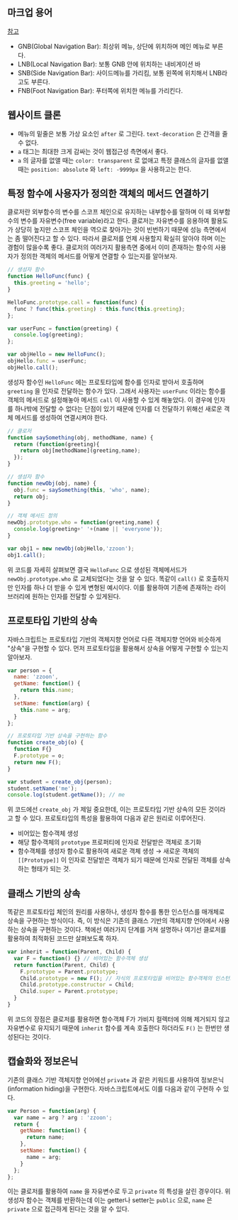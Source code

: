 ## 마크업 용어

[참고](https://youngkeol.tistory.com/29)

* GNB(Global Navigation Bar): 최상위 메뉴, 상단에 위치하며 메인 메뉴로 부른다.
* LNB(Local Navigation Bar): 보통 GNB 안에 위치하는 내비게이션 바
* SNB(Side Navigation Bar): 사이드메뉴를 가리킴, 보통 왼쪽에 위치해서 LNB라고도 부른다.
* FNB(Foot Navigation Bar): 푸터쪽에 위치한 메뉴를 가리킨다.

## 웹사이트 클론

* 메뉴의 밑줄은 보통 가상 요소인 `after` 로 그린다. `text-decoration` 은 간격을 줄 수 없다.
* `a` 태그는 최대한 크게 감싸는 것이 웹접근성 측면에서 좋다.
* `a` 의 글자를 없앨 때는 `color: transparent` 로 없애고 특정 클래스의 글자를 없앨 때는 `position: absolute` 와 `left: -9999px` 을 사용하고는 한다.

## 특정 함수에 사용자가 정의한 객체의 메서드 연결하기

클로저란 외부함수의 변수를 스코프 체인으로 유지하는 내부함수를 말하며 이 때 외부함수의 변수를 자유변수(free variable)라고 한다. 클로저는 자유변수를 응용하여 활용도가 상당히 높지만 스코프 체인을 역으로 찾아가는 것이 빈번하기 때문에 성능 측면에서는 좀 떨어진다고 할 수 있다. 따라서 클로저를 언제 사용할지 확실히 알아야 하며 이는 경험이 많을수록 좋다. 클로저의 여러가지 활용측면 중에서 이미 존재하는 함수의 사용자가 정의한 객체의 메서드를 어떻게 연결할 수 있는지를 알아보자.

```javascript
// 생성자 함수
function HelloFunc(func) {
  this.greeting = 'hello';
}

HelloFunc.prototype.call = function(func) {
  func ? func(this.greeting) : this.func(this.greeting);
};

var userFunc = function(greeting) {
  console.log(greeting);
};

var objHello = new HelloFunc();
objHello.func = userFunc;
objHello.call();
```

생성자 함수인 `HelloFunc` 에는 프로토타입에 함수를 인자로 받아서 호출하며 `greeting` 을 인자로 전달하는 함수가 있다. 그래서 사용자는 `userFunc` 이라는 함수를 객체의 메서드로 설정해놓아 메서드 `call` 이 사용할 수 있게 해놓았다. 이 경우에 인자를 하나밖에 전달할 수 없다는 단점이 있기 때문에 인자를 더 전달하기 위해선 새로운 객체 메서드를 생성하여 연결시켜야 한다.

```javascript
// 클로저
function saySomething(obj, methodName, name) {
  return (function(greeting){
    return obj[methodName](greeting,name);
  });
}

// 생성자 함수
function newObj(obj, name) {
  obj.func = saySomething(this, 'who', name);
  return obj;
}

// 객체 메서드 정의
newObj.prototype.who = function(greeting,name) {
  console.log(greeting+' '+(name || 'everyone'));
}

var obj1 = new newObj(objHello,'zzoon');
obj1.call();
```

위 코드를 자세히 살펴보면 결국 `HelloFunc` 으로 생성된 객체메서드가 `newObj.prototype.who` 로 교체되었다는 것을 알 수 있다. 똑같이 `call()` 로 호출하지만 인자를 하나 더 받을 수 있게 변형된 예시이다. 이를 활용하여 기존에 존재하는 라이브러리에 원하는 인자를 전달할 수 있게된다.

## 프로토타입 기반의 상속

자바스크립트는 프로토타입 기반의 객체지향 언어로 다른 객체지향 언어와 비슷하게 "상속"을 구현할 수 있다. 먼저 프로토타입을 활용해서 상속을 어떻게 구현할 수 있는지 알아보자.

```javascript
var person = {
  name: 'zzoon',
  getName: function() {
    return this.name;
  },
  setName: function(arg) {
    this.name = arg;
  }
};

// 프로토타입 기반 상속을 구현하는 함수
function create_obj(o) {
  function F{}
  F.prototype = o;
  return new F();
}

var student = create_obj(person);
student.setName('me');
console.log(student.getName()); // me
```

위 코드에선 `create_obj` 가 제일 중요한데, 이는 프로토타입 기반 상속의 모든 것이라고 할 수 있다. 프로토타입의 특성을 활용하여 다음과 같은 원리로 이루어진다.

* 비어있는 함수객체 생성
* 해당 함수객체의 `prototype` 프로퍼티에 인자로 전달받은 객체로 초기화
* 함수객체를 생성자 함수로 활용하여 새로운 객체 생성 → 새로운 객체의 `[[Prototype]]` 이 인자로 전달받은 객체가 되기 때문에 인자로 전달된 객체를 상속하는 형태가 되는 것.

## 클래스 기반의 상속

똑같은 프로토타입 체인의 원리를 사용하나, 생성자 함수를 통한 인스턴스를 매개체로 상속을 구현하는 방식이다. 즉, 이 방식은 기존의 클래스 기반의 객체지향 언어에서 사용하는 상속을 구현하는 것이다. 책에선 여러가지 단계를 거쳐 설명하나 여기선 클로저를 활용하여 최적화된 코드만 살펴보도록 하자.

```javascript
var inherit = function(Parent, Child) {
  var F = function() {} // 비어있는 함수객체 생성
  return function(Parent, Child) {
    F.prototype = Parent.prototype;
    Child.prototype = new F(); // 자식의 프로토타입을 비어있는 함수객체의 인스턴스로 설정(매개체)
    Child.prototype.constructor = Child;
    Child.super = Parent.prototype;
  }
}
```

위 코드의 장점은 클로저를 활용하면 함수객체 F가 가비지 컬렉터에 의해 제거되지 않고 자유변수로 유지되기 때문에 `inherit` 함수를 계속 호출한다 하더라도 `F()` 는 한번만 생성된다는 것이다.

## 캡슐화와 정보은닉

기존의 클래스 기반 객체지향 언어에선 `private` 과 같은 키워드를 사용하여 정보은닉(information hiding)을 구현한다. 자바스크립트에서도 이를 다음과 같이 구현하 수 있다.

```javascript
var Person = function(arg) {
  var name = arg ? arg : 'zzoon';
  return {
    getName: function() {
      return name;
    },
    setName: function() {
      name = arg;
    }
  };
};
```

이는 클로저를 활용하여 `name` 을 자유변수로 두고 `private` 의 특성을 살린 경우이다. 위 생성자 함수는 객체를 반환하는데 이는 getter나 setter는 `public` 으로, `name` 은 `private` 으로 접근하게 된다는 것을 알 수 있다.
